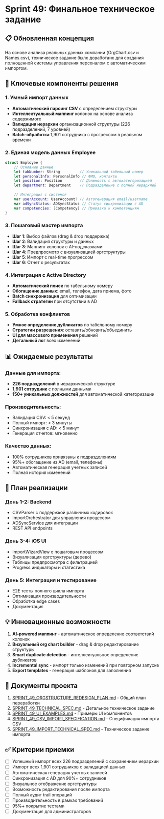 # Sprint 49: Финальное техническое задание

## 📋 Обновленная концепция

На основе анализа реальных данных компании (OrgChart.csv и Names.csv), техническое задание было доработано для создания полноценной системы управления персоналом с автоматическим импортом.

## 🎯 Ключевые компоненты решения

### 1. Умный импорт данных
- **Автоматический парсинг CSV** с определением структуры
- **Интеллектуальный маппинг** колонок на основе анализа содержимого
- **Валидация иерархии** организационной структуры (226 подразделений, 7 уровней)
- **Batch-обработка** 1,901 сотрудника с прогрессом в реальном времени

### 2. Единая модель данных Employee
```swift
struct Employee {
    // Основные данные
    let tabNumber: String         // Уникальный табельный номер
    let personalInfo: PersonalInfo // ФИО, контакты
    let position: Position        // Должность с автокатегоризацией
    let department: Department    // Подразделение с полной иерархией
    
    // Интеграция с системой
    var userAccount: UserAccount? // Автогенерация email/username
    var adSyncStatus: ADSyncStatus // Статус синхронизации с AD
    var competencies: [Competency] // Привязка к компетенциям
}
```

### 3. Пошаговый мастер импорта
- **Шаг 1**: Выбор файлов (drag & drop поддержка)
- **Шаг 2**: Валидация структуры и данных
- **Шаг 3**: Маппинг колонок с AI-подсказками
- **Шаг 4**: Предпросмотр с визуализацией оргструктуры
- **Шаг 5**: Импорт с real-time прогрессом
- **Шаг 6**: Отчет о результатах

### 4. Интеграция с Active Directory
- **Автоматический поиск** по табельному номеру
- **Обогащение данных**: email, телефон, дата приема, фото
- **Batch синхронизация** для оптимизации
- **Fallback стратегии** при отсутствии в AD

### 5. Обработка конфликтов
- **Умное определение дубликатов** по табельному номеру
- **Стратегии разрешения**: оставить/обновить/объединить
- **UI для массового применения** решений
- **Детальный лог** всех изменений

## 📊 Ожидаемые результаты

### Данные для импорта:
- **226 подразделений** в иерархической структуре
- **1,901 сотрудник** с полными данными
- **150+ уникальных должностей** для автоматической категоризации

### Производительность:
- Валидация CSV: < 5 секунд
- Полный импорт: < 3 минуты
- Синхронизация с AD: < 5 минут
- Генерация отчетов: мгновенно

### Качество данных:
- 100% сотрудников привязаны к подразделениям
- 95%+ обогащение из AD (email, телефоны)
- Автоматическая генерация учетных записей
- Полная история изменений

## 🚀 План реализации

### День 1-2: Backend
- CSVParser с поддержкой различных кодировок
- ImportOrchestrator для управления процессом
- ADSyncService для интеграции
- REST API endpoints

### День 3-4: iOS UI
- ImportWizardView с пошаговым процессом
- Визуализация оргструктуры (дерево)
- Таблицы предпросмотра с фильтрацией
- Progress индикаторы и статистика

### День 5: Интеграция и тестирование
- E2E тесты полного цикла импорта
- Оптимизация производительности
- Обработка edge cases
- Документация

## 💡 Инновационные возможности

1. **AI-powered маппинг** - автоматическое определение соответствий колонок
2. **Визуальный org chart builder** - drag & drop редактирование структуры
3. **Smart duplicate detection** - интеллектуальное определение дубликатов
4. **Incremental sync** - импорт только изменений при повторном запуске
5. **Export templates** - генерация шаблонов для заполнения

## 📝 Документы проекта

1. [SPRINT_49_ORGSTRUCTURE_REDESIGN_PLAN.md](./SPRINT_49_ORGSTRUCTURE_REDESIGN_PLAN.md) - Общий план переработки
2. [SPRINT_49_TECHNICAL_SPEC.md](./SPRINT_49_TECHNICAL_SPEC.md) - Детальное техническое задание
3. [SPRINT_49_UI_EXAMPLES.md](./SPRINT_49_UI_EXAMPLES.md) - Примеры UI компонентов
4. [SPRINT_49_CSV_IMPORT_SPECIFICATION.md](./SPRINT_49_CSV_IMPORT_SPECIFICATION.md) - Спецификация импорта CSV
5. [SPRINT_49_IMPORT_TECHNICAL_SPEC.md](./SPRINT_49_IMPORT_TECHNICAL_SPEC.md) - Техническое задание импорта

## ✅ Критерии приемки

- [ ] Успешный импорт всех 226 подразделений с сохранением иерархии
- [ ] Импорт всех 1,901 сотрудников с валидацией данных
- [ ] Автоматическая генерация учетных записей
- [ ] Синхронизация с AD для 90%+ сотрудников
- [ ] Визуальное отображение оргструктуры
- [ ] Возможность редактирования после импорта
- [ ] Полный аудит trail операций
- [ ] Производительность в рамках требований
- [ ] 95%+ покрытие тестами
- [ ] Документация для администраторов 